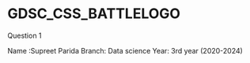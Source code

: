 # GDSC_CSS_BATTLELOGO
Question 1

Name :Supreet Parida
Branch: Data science
Year: 3rd year (2020-2024)
